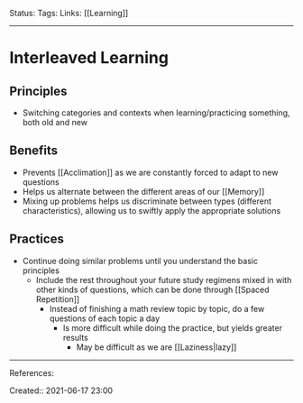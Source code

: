 Status:
Tags: 
Links: [[Learning]]
___
# Interleaved Learning
## Principles
- Switching categories and contexts when learning/practicing something, both old and new
## Benefits
- Prevents [[Acclimation]] as we are constantly forced to adapt to new questions
- Helps us alternate between the different areas of our [[Memory]]
- Mixing up problems helps us discriminate between types (different characteristics), allowing us to swiftly apply the appropriate solutions
## Practices
- Continue doing similar problems until you understand the basic principles
	- Include the rest throughout your future study regimens mixed in with other kinds of questions, which can be done through [[Spaced Repetition]]
		- Instead of finishing a math review topic by topic, do a few questions of each topic a day
			- Is more difficult while doing the practice, but yields greater results
				- May be difficult as we are [[Laziness|lazy]]
___
References:

Created:: 2021-06-17 23:00